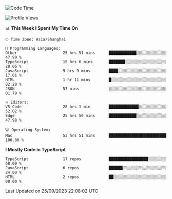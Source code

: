 <!--START_SECTION:waka-->
![Code Time](http://img.shields.io/badge/Code%20Time-5%2C229%20hrs%201%20min-blue)

![Profile Views](http://img.shields.io/badge/Profile%20Views-0-blue)

📊 **This Week I Spent My Time On** 

```text
🕑︎ Time Zone: Asia/Shanghai

💬 Programming Languages: 
Other                    25 hrs 51 mins      ████████████░░░░░░░░░░░░░   47.99 % 
TypeScript               15 hrs 6 mins       ███████░░░░░░░░░░░░░░░░░░   28.06 % 
JavaScript               9 hrs 9 mins        ████░░░░░░░░░░░░░░░░░░░░░   17.01 % 
HTML                     1 hr 11 mins        █░░░░░░░░░░░░░░░░░░░░░░░░   02.20 % 
JSON                     57 mins             ░░░░░░░░░░░░░░░░░░░░░░░░░   01.79 % 

🔥 Editors: 
VS Code                  28 hrs 1 min        █████████████░░░░░░░░░░░░   52.02 % 
Edge                     25 hrs 50 mins      ████████████░░░░░░░░░░░░░   47.98 % 

💻 Operating System: 
Mac                      53 hrs 51 mins      █████████████████████████   100.00 % 
```

**I Mostly Code in TypeScript** 

```text
TypeScript               17 repos            █████████████████░░░░░░░░   68.00 % 
JavaScript               6 repos             ██████░░░░░░░░░░░░░░░░░░░   24.00 % 
HTML                     2 repos             ██░░░░░░░░░░░░░░░░░░░░░░░   08.00 % 
```




 Last Updated on 25/09/2023 22:08:02 UTC
<!--END_SECTION:waka-->
